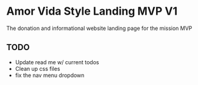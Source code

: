 # Amor Vida Style Landing MVP V1

The donation and informational website landing page for the mission MVP

## TODO

- Update read me w/ current todos
- Clean up css files
- fix the nav menu dropdown
